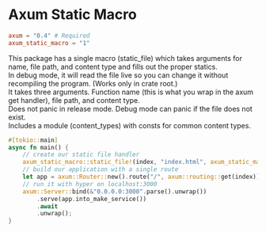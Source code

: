 # Axum Static Macro
```toml
axum = "0.4" # Required
axum_static_macro = "1"
```
This package has a single macro (static_file) which takes arguments for name, file path, and content type and fills out the proper statics. \
In debug mode, it will read the file live so you can change it without recompiling the program. (Works only in crate root.) \
It takes three arguments. Function name (this is what you wrap in the axum get handler), file path, and content type. \
Does not panic in release mode. Debug mode can panic if the file does not exist. \
Includes a module (content_types) with consts for common content types.

```rust
#[tokio::main]
async fn main() {
    // create our static file handler
    axum_static_macro::static_file!(index, "index.html", axum_static_macro::content_types::HTML);
    // build our application with a single route
    let app = axum::Router::new().route("/", axum::routing::get(index));
    // run it with hyper on localhost:3000
    axum::Server::bind(&"0.0.0.0:3000".parse().unwrap())
        .serve(app.into_make_service())
        .await
        .unwrap();
}
```
